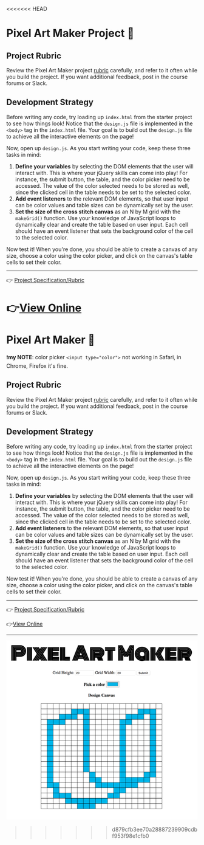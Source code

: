 <<<<<<< HEAD
# Pixel Art Maker Project :art:

## Project Rubric
Review the Pixel Art Maker project [rubric](https://review.udacity.com/#!/rubrics/641/view) carefully, and refer to it often while you build the project. If you want additional feedback, post in the course forums or Slack.

## Development Strategy
Before writing any code, try loading up `index.html` from the starter project to see how things look! Notice that the `design.js` file is implemented in the `<body>` tag in the `index.html` file. Your goal is to build out the `design.js` file to achieve all the interactive elements on the page!

Now, open up `design.js`. As you start writing your code, keep these three tasks in mind:

1. **Define your variables** by selecting the DOM elements that the user will interact with. This is where your jQuery skills can come into play! For instance, the submit button, the table, and the color picker need to be accessed. The value of the color selected needs to be stored as well, since the clicked cell in the table needs to be set to the selected color.
2. **Add event listeners** to the relevant DOM elements, so that user input can be color values and table sizes can be dynamically set by the user.
3. **Set the size of the cross stitch canvas** as an N by M grid with the `makeGrid()` function. Use your knowledge of JavaScript loops to dynamically clear and create the table based on user input. Each cell should have an event listener that sets the background color of the cell to the selected color.

Now test it! When you're done, you should be able to create a canvas of any size, choose a color using the color picker, and click on the canvas's table cells to set their color.

*****

:point_right: [Project Specification/Rubric](https://review.udacity.com/#!/rubrics/641/view)

:point_right:[View Online](https://jtrfs.github.io/pixel-art-maker/)
=======
# Pixel Art Maker :art:

❗️**my NOTE**: color picker `<input type="color">` not working in Safari, in Chrome, Firefox it's fine.

## Project Rubric
Review the Pixel Art Maker project [rubric](https://review.udacity.com/#!/rubrics/641/view) carefully, and refer to it often while you build the project. If you want additional feedback, post in the course forums or Slack.

## Development Strategy
Before writing any code, try loading up `index.html` from the starter project to see how things look! Notice that the `design.js` file is implemented in the `<body>` tag in the `index.html` file. Your goal is to build out the `design.js` file to achieve all the interactive elements on the page!

Now, open up `design.js`. As you start writing your code, keep these three tasks in mind:

1. **Define your variables** by selecting the DOM elements that the user will interact with. This is where your jQuery skills can come into play! For instance, the submit button, the table, and the color picker need to be accessed. The value of the color selected needs to be stored as well, since the clicked cell in the table needs to be set to the selected color.
2. **Add event listeners** to the relevant DOM elements, so that user input can be color values and table sizes can be dynamically set by the user.
3. **Set the size of the cross stitch canvas** as an N by M grid with the `makeGrid()` function. Use your knowledge of JavaScript loops to dynamically clear and create the table based on user input. Each cell should have an event listener that sets the background color of the cell to the selected color.

Now test it! When you're done, you should be able to create a canvas of any size, choose a color using the color picker, and click on the canvas's table cells to set their color.

*****

:point_right: [Project Specification/Rubric](https://review.udacity.com/#!/rubrics/641/view)

:point_right:[View Online](https://jtrfs.github.io/pixel-art-maker/)

****
![](https://github.com/jtrfs/pixel-art-maker/blob/master/pixel-art-maker.png)

>>>>>>> d879cfb3ee70a28887239909cdbf953f98e1cfb0
